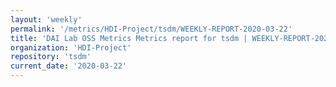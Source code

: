 ```yaml
---
layout: 'weekly'
permalink: '/metrics/HDI-Project/tsdm/WEEKLY-REPORT-2020-03-22'
title: 'DAI Lab OSS Metrics Metrics report for tsdm | WEEKLY-REPORT-2020-03-22'
organization: 'HDI-Project'
repository: 'tsdm'
current_date: '2020-03-22'
---
```

